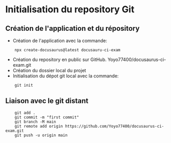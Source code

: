 # Initialisation du repository Git


## Création de l'application et du répository

- Création de l'application avec la commande:

```
    npx create-docusaurus@latest docusauru-ci-exam
```

- Création du repository en public sur GitHub. Yoyo77400/docusaurus-ci-exam.git
- Création du dossier local du projet
- Initialisation du dépot git local avec la commande: 
```git
    git init
```

## Liaison avec le git distant

```git
    git add .
    git commit -m "first commit"
    git branch -M main
    git remote add origin https://github.com/Yoyo77400/docusaurus-ci-exam.git
    git push -u origin main
```